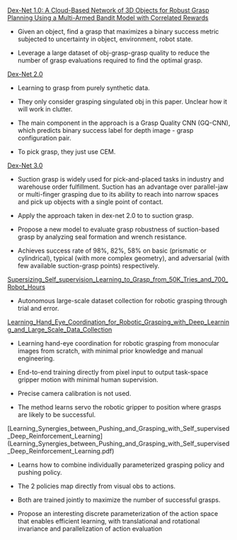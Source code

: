 [Dex-Net 1.0: A Cloud-Based Network of 3D Objects for Robust Grasp Planning Using a Multi-Armed Bandit Model with Correlated Rewards](dex_net_1.pdf)

- Given an object, find a grasp that maximizes a binary success metric subjected to uncertainty in object, environment, robot state.

- Leverage a large dataset of obj-grasp-grasp quality to reduce the number of grasp evaluations required to find the optimal grasp.

[Dex-Net 2.0](dex_net_2.pdf)

- Learning to grasp from purely synthetic data.

- They only consider grasping singulated obj in this paper. Unclear how it will work in clutter.

- The main component in the approach is a Grasp Quality CNN (GQ-CNN), which predicts binary success label for depth image - grasp configuration pair.

- To pick grasp, they just use CEM.

[Dex-Net 3.0](dex_net_3.pdf)

- Suction grasp is widely used for pick-and-placed tasks in industry and warehouse order fulfillment. Suction has an advantage over parallel-jaw or multi-finger grasping due to its ability to reach into narrow spaces and pick up objects with a single point of contact.

- Apply the approach taken in dex-net 2.0 to to suction grasp.

- Propose a new model to evaluate grasp robustness of suction-based grasp by analyzing seal formation and wrench resistance.

- Achieves success rate of $98\%$, $82\%$, $58\%$ on basic (prismatic or cylindrical), typical (with more complex geometry), and adversarial (with few available suction-grasp points) respectively.

[Supersizing_Self_supervision_Learning_to_Grasp_from_50K_Tries_and_700_Robot_Hours](Supersizing_Self_supervision_Learning_to_Grasp_from_50K_Tries_and_700_Robot_Hours.pdf)

- Autonomous large-scale dataset collection for robotic grasping through trial and error.

[Learning_Hand_Eye_Coordination_for_Robotic_Grasping_with_Deep_Learning_and_Large_Scale_Data_Collection](Learning_Hand_Eye_Coordination_for_Robotic_Grasping_with_Deep_Learning_and_Large_Scale_Data_Collection.pdf)

- Learning hand-eye coordination for robotic grasping from monocular images from scratch, with minimal prior knowledge and manual engineering.

- End-to-end training directly from pixel input to output task-space gripper motion with minimal human supervision.

- Precise camera calibration is not used.

- The method learns servo the robotic gripper to position where grasps are likely to be successful.

[Learning_Synergies_between_Pushing_and_Grasping_with_Self_supervised_Deep_Reinforcement_Learning]
(Learning_Synergies_between_Pushing_and_Grasping_with_Self_supervised_Deep_Reinforcement_Learning.pdf)

- Learns how to combine individually parameterized grasping policy and pushing policy.

- The 2 policies map directly from visual obs to actions.

- Both are trained jointly to maximize the number of successful grasps.

- Propose an interesting discrete parameterization of the action space that enables efficient learning, with translational and rotational invariance and parallelization of action evaluation
